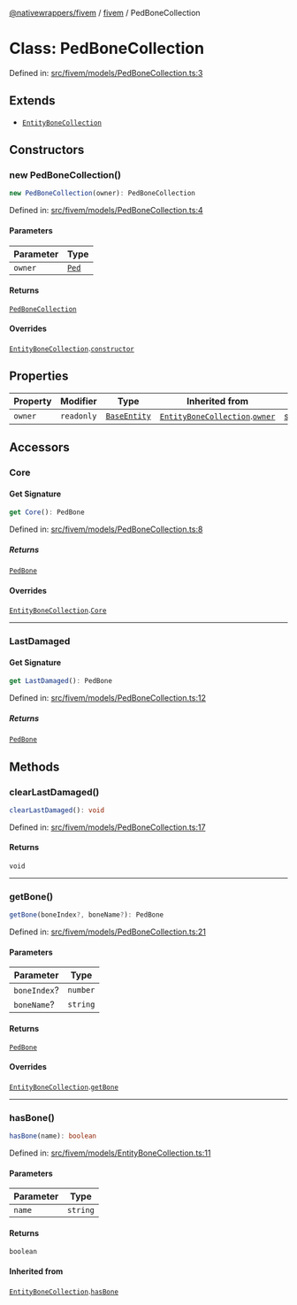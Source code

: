 [@nativewrappers/fivem](../../README.md) / [fivem](../README.md) / PedBoneCollection

# Class: PedBoneCollection

Defined in: [src/fivem/models/PedBoneCollection.ts:3](https://github.com/nativewrappers/nativewrappers/blob/c6ab47d1014f341bb58fccc9d519ceb48157a741/src/fivem/models/PedBoneCollection.ts#L3)

## Extends

- [`EntityBoneCollection`](EntityBoneCollection.md)

## Constructors

### new PedBoneCollection()

```ts
new PedBoneCollection(owner): PedBoneCollection
```

Defined in: [src/fivem/models/PedBoneCollection.ts:4](https://github.com/nativewrappers/nativewrappers/blob/c6ab47d1014f341bb58fccc9d519ceb48157a741/src/fivem/models/PedBoneCollection.ts#L4)

#### Parameters

| Parameter | Type |
| ------ | ------ |
| `owner` | [`Ped`](Ped.md) |

#### Returns

[`PedBoneCollection`](PedBoneCollection.md)

#### Overrides

[`EntityBoneCollection`](EntityBoneCollection.md).[`constructor`](EntityBoneCollection.md#constructors)

## Properties

| Property | Modifier | Type | Inherited from | Defined in |
| ------ | ------ | ------ | ------ | ------ |
| <a id="owner-1"></a> `owner` | `readonly` | [`BaseEntity`](BaseEntity.md) | [`EntityBoneCollection`](EntityBoneCollection.md).[`owner`](EntityBoneCollection.md#owner-1) | [src/fivem/models/EntityBoneCollection.ts:5](https://github.com/nativewrappers/nativewrappers/blob/c6ab47d1014f341bb58fccc9d519ceb48157a741/src/fivem/models/EntityBoneCollection.ts#L5) |

## Accessors

### Core

#### Get Signature

```ts
get Core(): PedBone
```

Defined in: [src/fivem/models/PedBoneCollection.ts:8](https://github.com/nativewrappers/nativewrappers/blob/c6ab47d1014f341bb58fccc9d519ceb48157a741/src/fivem/models/PedBoneCollection.ts#L8)

##### Returns

[`PedBone`](PedBone.md)

#### Overrides

[`EntityBoneCollection`](EntityBoneCollection.md).[`Core`](EntityBoneCollection.md#core)

***

### LastDamaged

#### Get Signature

```ts
get LastDamaged(): PedBone
```

Defined in: [src/fivem/models/PedBoneCollection.ts:12](https://github.com/nativewrappers/nativewrappers/blob/c6ab47d1014f341bb58fccc9d519ceb48157a741/src/fivem/models/PedBoneCollection.ts#L12)

##### Returns

[`PedBone`](PedBone.md)

## Methods

### clearLastDamaged()

```ts
clearLastDamaged(): void
```

Defined in: [src/fivem/models/PedBoneCollection.ts:17](https://github.com/nativewrappers/nativewrappers/blob/c6ab47d1014f341bb58fccc9d519ceb48157a741/src/fivem/models/PedBoneCollection.ts#L17)

#### Returns

`void`

***

### getBone()

```ts
getBone(boneIndex?, boneName?): PedBone
```

Defined in: [src/fivem/models/PedBoneCollection.ts:21](https://github.com/nativewrappers/nativewrappers/blob/c6ab47d1014f341bb58fccc9d519ceb48157a741/src/fivem/models/PedBoneCollection.ts#L21)

#### Parameters

| Parameter | Type |
| ------ | ------ |
| `boneIndex`? | `number` |
| `boneName`? | `string` |

#### Returns

[`PedBone`](PedBone.md)

#### Overrides

[`EntityBoneCollection`](EntityBoneCollection.md).[`getBone`](EntityBoneCollection.md#getbone)

***

### hasBone()

```ts
hasBone(name): boolean
```

Defined in: [src/fivem/models/EntityBoneCollection.ts:11](https://github.com/nativewrappers/nativewrappers/blob/c6ab47d1014f341bb58fccc9d519ceb48157a741/src/fivem/models/EntityBoneCollection.ts#L11)

#### Parameters

| Parameter | Type |
| ------ | ------ |
| `name` | `string` |

#### Returns

`boolean`

#### Inherited from

[`EntityBoneCollection`](EntityBoneCollection.md).[`hasBone`](EntityBoneCollection.md#hasbone)
